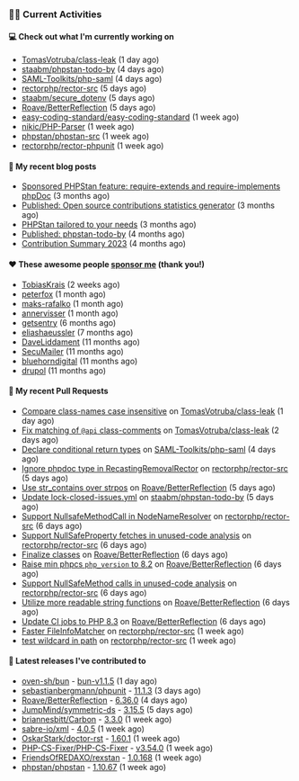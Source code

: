 ### 👨‍💻 Current Activities


#### 💻 Check out what I'm currently working on

- [TomasVotruba/class-leak](https://github.com/TomasVotruba/class-leak) (1 day ago)
- [staabm/phpstan-todo-by](https://github.com/staabm/phpstan-todo-by) (4 days ago)
- [SAML-Toolkits/php-saml](https://github.com/SAML-Toolkits/php-saml) (4 days ago)
- [rectorphp/rector-src](https://github.com/rectorphp/rector-src) (5 days ago)
- [staabm/secure_dotenv](https://github.com/staabm/secure_dotenv) (5 days ago)
- [Roave/BetterReflection](https://github.com/Roave/BetterReflection) (5 days ago)
- [easy-coding-standard/easy-coding-standard](https://github.com/easy-coding-standard/easy-coding-standard) (1 week ago)
- [nikic/PHP-Parser](https://github.com/nikic/PHP-Parser) (1 week ago)
- [phpstan/phpstan-src](https://github.com/phpstan/phpstan-src) (1 week ago)
- [rectorphp/rector-phpunit](https://github.com/rectorphp/rector-phpunit) (1 week ago)


#### 📜 My recent blog posts

- [Sponsored PHPStan feature: require-extends and require-implements phpDoc](https://staabm.github.io/2024/01/15/phpstan-require-extends-implements.html) (3 months ago)
- [Published: Open source contributions statistics generator](https://staabm.github.io/2024/01/10/oss-contribs-published.html) (3 months ago)
- [PHPStan tailored to your needs](https://staabm.github.io/2024/01/01/phpstan-customizing.html) (3 months ago)
- [Published: phpstan-todo-by](https://staabm.github.io/2023/12/17/phpstan-todo-by-published.html) (4 months ago)
- [Contribution Summary 2023](https://staabm.github.io/2023/12/07/contribution-summary-2023.html) (4 months ago)


#### ❤️ These awesome people [sponsor me](https://github.com/sponsors/staabm) (thank you!)

- [TobiasKrais](https://github.com/TobiasKrais) (2 weeks ago)
- [peterfox](https://github.com/peterfox) (1 month ago)
- [maks-rafalko](https://github.com/maks-rafalko) (1 month ago)
- [annervisser](https://github.com/annervisser) (1 month ago)
- [getsentry](https://github.com/getsentry) (6 months ago)
- [eliashaeussler](https://github.com/eliashaeussler) (7 months ago)
- [DaveLiddament](https://github.com/DaveLiddament) (11 months ago)
- [SecuMailer](https://github.com/SecuMailer) (11 months ago)
- [bluehorndigital](https://github.com/bluehorndigital) (11 months ago)
- [drupol](https://github.com/drupol) (11 months ago)


#### 🔨 My recent Pull Requests

- [Compare class-names case insensitive](https://github.com/TomasVotruba/class-leak/pull/42) on [TomasVotruba/class-leak](https://github.com/TomasVotruba/class-leak) (1 day ago)
- [Fix matching of `@api` class-comments](https://github.com/TomasVotruba/class-leak/pull/39) on [TomasVotruba/class-leak](https://github.com/TomasVotruba/class-leak) (2 days ago)
- [Declare conditional return types](https://github.com/SAML-Toolkits/php-saml/pull/585) on [SAML-Toolkits/php-saml](https://github.com/SAML-Toolkits/php-saml) (4 days ago)
- [Ignore phpdoc type in RecastingRemovalRector](https://github.com/rectorphp/rector-src/pull/5841) on [rectorphp/rector-src](https://github.com/rectorphp/rector-src) (5 days ago)
- [Use str_contains over strpos](https://github.com/Roave/BetterReflection/pull/1427) on [Roave/BetterReflection](https://github.com/Roave/BetterReflection) (5 days ago)
- [Update lock-closed-issues.yml](https://github.com/staabm/phpstan-todo-by/pull/92) on [staabm/phpstan-todo-by](https://github.com/staabm/phpstan-todo-by) (5 days ago)
- [Support NullsafeMethodCall in NodeNameResolver](https://github.com/rectorphp/rector-src/pull/5840) on [rectorphp/rector-src](https://github.com/rectorphp/rector-src) (6 days ago)
- [Support NullSafeProperty fetches in unused-code analysis](https://github.com/rectorphp/rector-src/pull/5839) on [rectorphp/rector-src](https://github.com/rectorphp/rector-src) (6 days ago)
- [Finalize classes](https://github.com/Roave/BetterReflection/pull/1426) on [Roave/BetterReflection](https://github.com/Roave/BetterReflection) (6 days ago)
- [Raise min phpcs `php_version` to 8.2](https://github.com/Roave/BetterReflection/pull/1425) on [Roave/BetterReflection](https://github.com/Roave/BetterReflection) (6 days ago)
- [Support NullSafeMethod calls in unused-code analysis](https://github.com/rectorphp/rector-src/pull/5838) on [rectorphp/rector-src](https://github.com/rectorphp/rector-src) (6 days ago)
- [Utilize more readable string functions](https://github.com/Roave/BetterReflection/pull/1424) on [Roave/BetterReflection](https://github.com/Roave/BetterReflection) (6 days ago)
- [Update CI jobs to PHP 8.3](https://github.com/Roave/BetterReflection/pull/1423) on [Roave/BetterReflection](https://github.com/Roave/BetterReflection) (6 days ago)
- [Faster FileInfoMatcher](https://github.com/rectorphp/rector-src/pull/5834) on [rectorphp/rector-src](https://github.com/rectorphp/rector-src) (1 week ago)
- [test wildcard in path](https://github.com/rectorphp/rector-src/pull/5832) on [rectorphp/rector-src](https://github.com/rectorphp/rector-src) (1 week ago)


#### 🔭 Latest releases I've contributed to

- [oven-sh/bun](https://github.com/oven-sh/bun) - [bun-v1.1.5](https://github.com/oven-sh/bun/releases/tag/bun-v1.1.5) (1 day ago)
- [sebastianbergmann/phpunit](https://github.com/sebastianbergmann/phpunit) - [11.1.3](https://github.com/sebastianbergmann/phpunit/releases/tag/11.1.3) (3 days ago)
- [Roave/BetterReflection](https://github.com/Roave/BetterReflection) - [6.36.0](https://github.com/Roave/BetterReflection/releases/tag/6.36.0) (4 days ago)
- [JumpMind/symmetric-ds](https://github.com/JumpMind/symmetric-ds) - [3.15.5](https://github.com/JumpMind/symmetric-ds/releases/tag/3.15.5) (5 days ago)
- [briannesbitt/Carbon](https://github.com/briannesbitt/Carbon) - [3.3.0](https://github.com/briannesbitt/Carbon/releases/tag/3.3.0) (1 week ago)
- [sabre-io/xml](https://github.com/sabre-io/xml) - [4.0.5](https://github.com/sabre-io/xml/releases/tag/4.0.5) (1 week ago)
- [OskarStark/doctor-rst](https://github.com/OskarStark/doctor-rst) - [1.60.1](https://github.com/OskarStark/doctor-rst/releases/tag/1.60.1) (1 week ago)
- [PHP-CS-Fixer/PHP-CS-Fixer](https://github.com/PHP-CS-Fixer/PHP-CS-Fixer) - [v3.54.0](https://github.com/PHP-CS-Fixer/PHP-CS-Fixer/releases/tag/v3.54.0) (1 week ago)
- [FriendsOfREDAXO/rexstan](https://github.com/FriendsOfREDAXO/rexstan) - [1.0.168](https://github.com/FriendsOfREDAXO/rexstan/releases/tag/1.0.168) (1 week ago)
- [phpstan/phpstan](https://github.com/phpstan/phpstan) - [1.10.67](https://github.com/phpstan/phpstan/releases/tag/1.10.67) (1 week ago)
